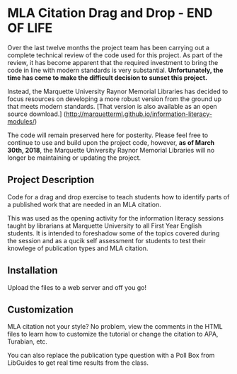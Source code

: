 MLA Citation Drag and Drop - END OF LIFE
==========================

Over the last twelve months the project team has been carrying out a complete technical review of the code used for this project. As part of the review, it has become apparent that the required investment to bring the code in line with modern standards is very substantial. **Unfortunately, the time has come to make the difficult decision to sunset this project.**

Instead, the Marquette University Raynor Memorial Libraries has decided to focus resources on developing a more robust version from the ground up that meets modern standards. [That version is also available as an open source download.] (http://marquetterml.github.io/information-literacy-modules/) 

The code will remain preserved here for posterity. Please feel free to continue to use and build upon the project code, however, **as of March 30th, 2018**, the Marquette University Raynor Memorial Libraries will no longer be maintaining or updating the project. 


Project Description
--------------

Code for a drag and drop exercise to teach students how to identify parts of a published work that are needed in an MLA citation. 

This was used as the opening activity for the information literacy sessions taught by librarians at Marquette University to all First Year English students. It is intended to foreshadow some of the topics covered during the session and as a qucik self assessment for students to test their knowlege of publication types and MLA citation.


Installation
--------------

Upload the files to a web server and off you go!


Customization
--------------

MLA citation not your style? No problem, view the comments in the HTML files to learn how to customize the tutorial or change the citation to APA, Turabian, etc.

You can also replace the publication type question with a Poll Box from LibGuides to get real time results from the class. 